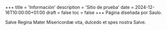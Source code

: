 +++
title = 'Información'
description = 'Sitio de prueba'
date = 2024-12-16T10:00:00+01:00
draft = false
toc = false
+++
Página diseñada por Saulo.

Salve Regina
Mater Misericordiæ
vita, dulcedo
et spes nostra
Salve.